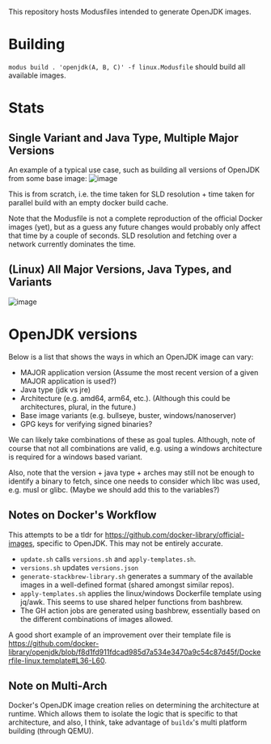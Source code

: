 This repository hosts Modusfiles intended to generate OpenJDK images.

# Building

`modus build . 'openjdk(A, B, C)' -f linux.Modusfile` should build all available images.

# Stats

## Single Variant and Java Type, Multiple Major Versions

An example of a typical use case, such as building all versions of OpenJDK from some base image:
![image](https://user-images.githubusercontent.com/46009390/151683270-eed95d58-8a97-4643-bc51-834b8f3e0ce8.png)

This is from scratch, i.e. the time taken for SLD resolution + time taken for parallel build with an empty docker build cache.

Note that the Modusfile is not a complete reproduction of the official Docker images (yet), but as a guess any future changes would probably only affect that time by a couple of seconds. SLD resolution and fetching over a network currently dominates the time.

## (Linux) All Major Versions, Java Types, and Variants

![image](https://user-images.githubusercontent.com/46009390/151715965-33c7e905-5e93-481b-ac26-bce68aa6c091.png)

# OpenJDK versions

Below is a list that shows the ways in which an OpenJDK image can vary:
- MAJOR application version
  (Assume the most recent version of a given MAJOR application is used?)
- Java type (jdk vs jre)
- Architecture (e.g. amd64, arm64, etc.). (Although this could be architectures, plural, in the future.)
- Base image variants (e.g. bullseye, buster, windows/nanoserver)
- GPG keys for verifying signed binaries?

We can likely take combinations of these as goal tuples.
Although, note of course that not all combinations are valid, e.g. using a windows architecture is required
for a windows based variant.

Also, note that the version + java type + arches may still not be enough to identify a binary to fetch,
since one needs to consider which libc was used, e.g. musl or glibc. (Maybe we should add this to
the variables?)

## Notes on Docker's Workflow

This attempts to be a tldr for https://github.com/docker-library/official-images,
specific to OpenJDK.
This may not be entirely accurate.

- `update.sh` calls `versions.sh` and `apply-templates.sh`.
- `versions.sh` updates `versions.json`
- `generate-stackbrew-library.sh` generates a summary of the available
images in a well-defined format (shared amongst similar repos).
- `apply-templates.sh` applies the linux/windows Dockerfile template using
jq/awk. This seems to use shared helper functions from bashbrew.
- The GH action jobs are generated using bashbrew, essentially based on
the different combinations of images allowed.

A good short example of an improvement over their template file is https://github.com/docker-library/openjdk/blob/f8d1fd911fdcad985d7a534e3470a9c54c87d45f/Dockerfile-linux.template#L36-L60.

## Note on Multi-Arch

Docker's OpenJDK image creation relies on determining the architecture at runtime.
Which allows them to isolate the logic that is specific to that architecture, and
also, I think, take advantage of `buildx`'s multi platform building (through QEMU).
